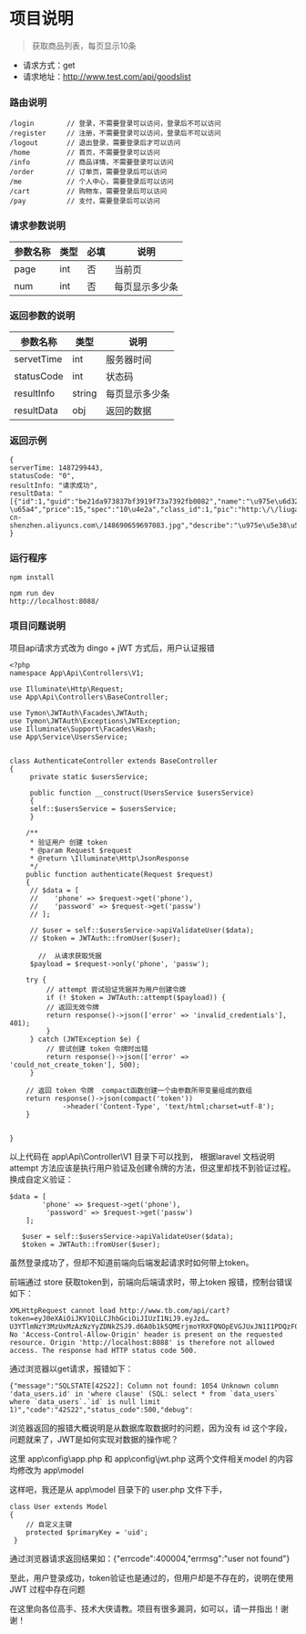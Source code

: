 # 项目说明
> 获取商品列表，每页显示10条

* 请求方式：get
* 请求地址：http://www.test.com/api/goodslist

### 路由说明
	/login        // 登录，不需要登录可以访问，登录后不可以访问
	/register     // 注册，不需要登录可以访问，登录后不可以访问
	/logout       // 退出登录，需要登录后才可以访问
	/home         // 首页，不需要登录可以访问
	/info		  // 商品详情，不需要登录可以访问
	/order		  // 订单页，需要登录后可以访问
	/me           // 个人中心，需要登录后可以访问
	/cart		  // 购物车，需要登录后可以访问
	/pay		  // 支付，需要登录后可以访问
	

### 请求参数说明

| 参数名称 | 类型 | 必填 | 说明 |
|---|---|----|---|
| page | int | 否 |当前页 |
| num | int | 否 | 每页显示多少条 |


### 返回参数的说明

| 参数名称 | 类型 | 说明 |
| --- | --- | ---- |
| servetTime| int | 服务器时间 |
| statusCode | int | 状态码 |
| resultInfo | string | 每页显示多少条 |
| resultData | obj | 返回的数据 |


### 返回示例


	{
	serverTime: 1487299443,
	statusCode: "0",
	resultInfo: "请求成功",
	resultData: "[{"id":1,"guid":"be21da973837bf3919f73a7392fb0082","name":"\u975e\u6d32\u6843\u5b50","subtitle":"\u975e\u6d32\u6843\u5b5010\u4e2a15\u5143","stock":"100 \u65a4","price":15,"spec":"10\u4e2a","class_id":1,"pic":"http:\/\/liugang23.oss-cn-shenzhen.aliyuncs.com\/148690659697083.jpg","describe":"\u975e\u5e38\u597d\u5403\u7684\u975e\u6d32\u6843\u5b50\uff0c\u4e2a\u5927\uff0c\u5947\u7279\uff01","sales":9,"new":1,"addtime":"1486708641","status":0,"class_name":"\u6c34\u679c","pater":0,"path":"0,","level":1}]"
	}


### 运行程序

	npm install

	npm run dev
	http://localhost:8088/
	
### 项目问题说明
项目api请求方式改为 dingo + jWT 方式后，用户认证报错

	<?php
	namespace App\Api\Controllers\V1;

	use Illuminate\Http\Request;
	use App\Api\Controllers\BaseController;

	use Tymon\JWTAuth\Facades\JWTAuth;
	use Tymon\JWTAuth\Exceptions\JWTException;
	use Illuminate\Support\Facades\Hash;
	use App\Service\UsersService;


	class AuthenticateController extends BaseController
	{
	     private static $usersService;

	     public function __construct(UsersService $usersService)
	     {
		 self::$usersService = $usersService;
	     }

	    /**
	     * 验证用户 创建 token
	     * @param Request $request
	     * @return \Illuminate\Http\JsonResponse
	     */
	    public function authenticate(Request $request)
	    {
		 // $data = [
		 //    'phone' => $request->get('phone'),
		 //    'password' => $request->get('passw')
		 // ];

		 // $user = self::$usersService->apiValidateUser($data);
		 // $token = JWTAuth::fromUser($user);

	       //  从请求获取凭据
		 $payload = $request->only('phone', 'passw');

		try {
		     // attempt 尝试验证凭据并为用户创建令牌
		     if (! $token = JWTAuth::attempt($payload)) {
			 // 返回无效令牌
			 return response()->json(['error' => 'invalid_credentials'], 401);
		     }
		 } catch (JWTException $e) {
		     // 尝试创建 token 令牌时出错
		     return response()->json(['error' => 'could_not_create_token'], 500);
		 }

		// 返回 token 令牌  compact函数创建一个由参数所带变量组成的数组
		return response()->json(compact('token'))
				 ->header('Content-Type', 'text/html;charset=utf-8');
	    }


	}
	
以上代码在 app\Api\Controller\V1 目录下可以找到，
根据laravel 文档说明 attempt 方法应该是执行用户验证及创建令牌的方法，但这里却找不到验证过程。
换成自定义验证：

	$data = [
           	'phone' => $request->get('phone'),
          	 'password' => $request->get('passw')
       	];

       $user = self::$usersService->apiValidateUser($data);
       $token = JWTAuth::fromUser($user);
       
 虽然登录成功了，但却不知道前端向后端发起请求时如何带上token。
 
 前端通过 store 获取token到，前端向后端请求时，带上token 报错，控制台错误如下：
 
 	XMLHttpRequest cannot load http://www.tb.com/api/cart?token=eyJ0eXAiOiJKV1QiLCJhbGciOiJIUzI1NiJ9.eyJzd…U3YTlmNzY3MzUxMzAzNzYyZDNkZSJ9.d6A0b1k5QMErjmoYRXFQNOpEVGJUxJN1I1PDQzF0HNM. No 'Access-Control-Allow-Origin' header is present on the requested resource. Origin 'http://localhost:8088' is therefore not allowed access. The response had HTTP status code 500.
	
通过浏览器以get请求，报错如下：

	{"message":"SQLSTATE[42S22]: Column not found: 1054 Unknown column 'data_users.id' in 'where clause' (SQL: select * from `data_users` where `data_users`.`id` is null limit 1)","code":"42S22","status_code":500,"debug":
 
 浏览器返回的报错大概说明是从数据库取数据时的问题，因为没有 id 这个字段，问题就来了，JWT是如何实现对数据的操作呢？
 
 这里 app\config\app.php  和 app\config\jwt.php  这两个文件相关model 的内容均修改为 app\model
 
 这样吧，我还是从 app\model 目录下的 user.php 文件下手，		
 
 	class User extends Model
	{	
	    // 自定义主键
	    protected $primaryKey = 'uid';
	 }
 
 通过浏览器请求返回结果如：{"errcode":400004,"errmsg":"user not found"}
 
 至此，用户登录成功，token验证也是通过的，但用户却是不存在的，说明在使用 JWT 过程中存在问题
 
 在这里向各位高手、技术大侠请教。项目有很多漏洞，如可以，请一并指出！谢谢！
